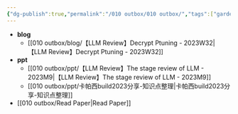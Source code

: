 ```yaml
---
{"dg-publish":true,"permalink":"/010 outbox/010 outbox/","tags":["gardenEntry"]}
---
```





- **blog**
	- [[010 outbox/blog/【LLM Review】Decrypt Ptuning - 2023W32\|【LLM Review】Decrypt Ptuning - 2023W32]]
- **ppt**
	- [[010 outbox/ppt/【LLM Review】The stage review of LLM - 2023M9\|【LLM Review】The stage review of LLM - 2023M9]]
	- [[010 outbox/ppt/卡帕西build2023分享-知识点整理\|卡帕西build2023分享-知识点整理]]
- [[010 outbox/Read Paper\|Read Paper]]



